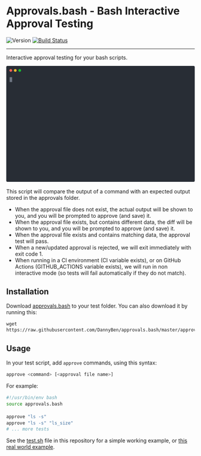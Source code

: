 Approvals.bash - Bash Interactive Approval Testing
==================================================

![Version](https://img.shields.io/badge/version-0.2.3-blue.svg)
[![Build Status](https://github.com/DannyBen/approvals.bash/workflows/Test/badge.svg)](https://github.com/DannyBen/approvals.bash/actions?query=workflow%3ATest)

---

Interactive approval testing for your bash scripts.

![demo](demo/cast.svg)

This script will compare the output of a command with an expected output
stored in the approvals folder.
 
- When the approval file does not exist, the actual output will be shown to
  you, and you will be prompted to approve (and save) it.
- When the approval file exists, but contains different data, the diff will
  be shown to you, and you will be prompted to approve (and save) it.
- When the approval file exists and contains matching data, the approval
  test will pass.
- When a new/updated approval is rejected, we will exit immediately with
  exit code 1.
- When running in a CI environment (CI variable exists), or on GitHub
  Actions (GITHUB_ACTIONS variable exists), we will run in non interactive
  mode (so tests will fail automatically if they do not match).


Installation
--------------------------------------------------

Download [approvals.bash](approvals.bash) to your test folder. You can also
download it by running this:

```shell
wget https://raw.githubusercontent.com/DannyBen/approvals.bash/master/approvals.bash
```

Usage
--------------------------------------------------

In your test script, add `approve` commands, using this syntax:

```bash
approve <command> [<approval file name>]
```

For example:

```bash
#!/usr/bin/env bash
source approvals.bash

approve "ls -s"
approve "ls -s" "ls_size"
# ... more tests
```

See the [test.sh](test/test.sh) file in this repository for a simple working 
example, or [this real world example][1].


[1]: https://github.com/DannyBen/rush-cli/blob/master/test/test.sh